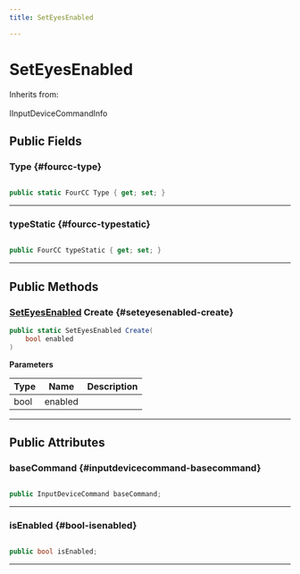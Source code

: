 ```yaml
---
title: SetEyesEnabled

---
```


# SetEyesEnabled







Inherits from: <br></br>IInputDeviceCommandInfo




## Public Fields

### Type {#fourcc-type}

```csharp

public static FourCC Type { get; set; }

```






-----------

### typeStatic {#fourcc-typestatic}

```csharp

public FourCC typeStatic { get; set; }

```






-----------

## Public Methods

### [SetEyesEnabled](/versioned_docs/version-02-Aug-2023/unity-api/api/UnityEngine.XR.MagicLeap/InputSubsystem/Extensions/DeviceCommands/UnityEngine.XR.MagicLeap.InputSubsystem.Extensions.DeviceCommands.SetEyesEnabled.md) Create {#seteyesenabled-create}

```csharp
public static SetEyesEnabled Create(
    bool enabled
)
```


**Parameters**

| Type | Name  | Description  | 
|--|--|--|
| bool |enabled||






-----------

## Public Attributes

### baseCommand {#inputdevicecommand-basecommand}

```csharp

public InputDeviceCommand baseCommand;

```






-----------

### isEnabled {#bool-isenabled}

```csharp

public bool isEnabled;

```






-----------


